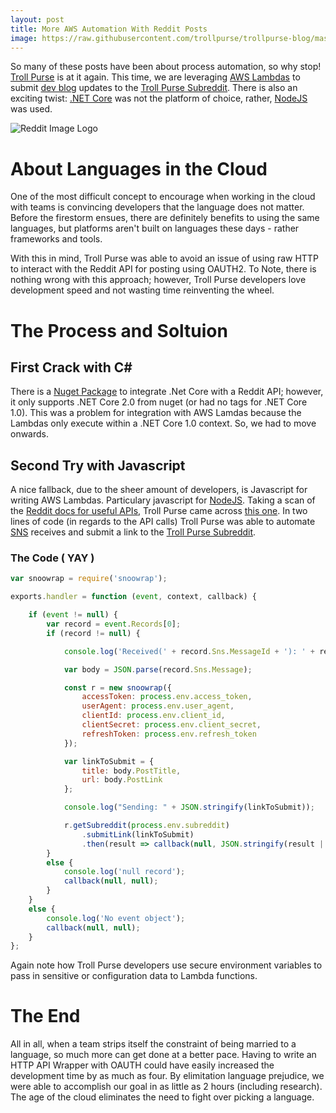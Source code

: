 ```yaml
---
layout: post
title: More AWS Automation With Reddit Posts
image: https://raw.githubusercontent.com/trollpurse/trollpurse-blog/master/images/reddit-logo-banner.png
---
```


So many of these posts have been about process automation, so why stop! [Troll Purse](http://trollpurse.com) is at it again. This time, we are leveraging [AWS Lambdas](https://aws.amazon.com/lambdas/) to submit [dev blog](http://blog.trollpurse.com/) updates to the [Troll Purse Subreddit](https://www.reddit.com/r/trollpurse/). There is also an exciting twist: [.NET Core](https://dotnet.github.io/) was not the platform of choice, rather, [NodeJS](https://nodejs.org) was used.

![Reddit Image Logo](https://raw.githubusercontent.com/trollpurse/trollpurse-blog/master/images/reddit-logo-banner.png)

# About Languages in the Cloud

One of the most difficult concept to encourage when working in the cloud with teams is convincing developers that the language does not matter. Before the firestorm ensues, there are definitely benefits to using the same languages, but platforms aren't built on languages these days - rather frameworks and tools.

With this in mind, Troll Purse was able to avoid an issue of using raw HTTP to interact with the Reddit API for posting using OAUTH2. To Note, there is nothing wrong with this approach; however, Troll Purse developers love development speed and not wasting time reinventing the wheel.

# The Process and Soltuion

## First Crack with C#

There is a [Nuget Package](https://www.nuget.org/packages/redditsharp) to integrate .Net Core with a Reddit API; however, it only supports .NET Core 2.0 from nuget (or had no tags for .NET Core 1.0). This was a problem for integration with AWS Lamdas because the Lambdas only execute within a .NET Core 1.0 context. So, we had to move onwards.

## Second Try with Javascript

A nice fallback, due to the sheer amount of developers, is Javascript for writing AWS Lambdas. Particulary javascript for [NodeJS](https://nodejs.org). Taking a scan of the [Reddit docs for useful APIs](https://github.com/reddit/reddit/wiki/API-Wrappers), Troll Purse came across [this one](https://www.npmjs.com/package/snoowrap). In two lines of code (in regards to the API calls) Troll Purse was able to automate [SNS](https://aws.amazon.com/sns/) receives and submit a link to the [Troll Purse Subreddit](https://www.reddit.com/r/trolpurse/).

### The Code ( YAY )

```javascript
var snoowrap = require('snoowrap');

exports.handler = function (event, context, callback) {

    if (event != null) {
        var record = event.Records[0];
        if (record != null) {

            console.log('Received(' + record.Sns.MessageId + '): ' + record.Sns.Message + ')');

            var body = JSON.parse(record.Sns.Message);

            const r = new snoowrap({
                accessToken: process.env.access_token,
                userAgent: process.env.user_agent,
                clientId: process.env.client_id,
                clientSecret: process.env.client_secret,
                refreshToken: process.env.refresh_token
            });

            var linkToSubmit = {
                title: body.PostTitle,
                url: body.PostLink
            };

            console.log("Sending: " + JSON.stringify(linkToSubmit));

            r.getSubreddit(process.env.subreddit)
                .submitLink(linkToSubmit)
                .then(result => callback(null, JSON.stringify(result || 'Success')));
        }
        else {
            console.log('null record');
            callback(null, null);
        }
    }
    else {
        console.log('No event object');
        callback(null, null);
    }
};
```

Again note how Troll Purse developers use secure environment variables to pass in sensitive or configuration data to Lambda functions.

# The End

All in all, when a team strips itself the constraint of being married to a language, so much more can get done at a better pace. Having to write an HTTP API Wrapper with OAUTH could have easily increased the development time by as much as four. By elimitation language prejudice, we were able to accomplish our goal in as little as 2 hours (including research). The age of the cloud eliminates the need to fight over picking a language.